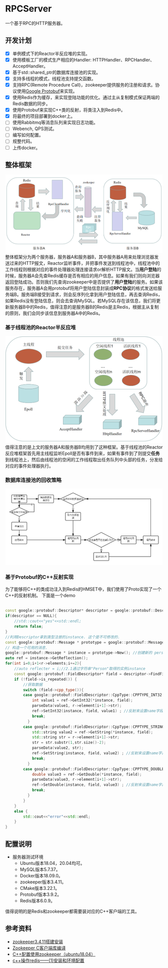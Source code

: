 # RPCServer
一个基于RPC的HTTP服务器。

## 开发计划
  - [x] 单例模式下的Reactor半反应堆的实现。
  - [x] 使用模板工厂的模式生产相应的Handler: HTTPHandler、RPCHandler、AcceptHandler。
  - [x] 基于std::shared_ptr的数据库连接池的实现。
  - [x] 支持多线程的模式，线程池支持提交函数。
  - [x] 支持RPC(Remote Procedure Call)，zookeeper提供服务的注册和请求。协议使用[Google Protobuf](https://github.com/protocolbuffers/protobuf)来实现。
  - [x] 使用Redis作为缓存，来实现登陆功能的优化。通过主从复制模式保证两端的Redis数据的同步。
  - [x] 使用Protobuf来实现C++类的反射，将类注入到Redis中。
  - [x] 将最终的项目部署到docker上。
  - [ ] 使用Rabbitmq等消息队列来实现日志功能。
  - [ ] Webench, QPS测试。
  - [ ] 编写如何配置。
  - [ ] 规整代码。
  - [ ] 上传docker。

## 整体框架
![图片](img/1.png)
整体框架分为两个服务器，服务器A和服务器B，其中服务器A用来处理浏览器发送过来的HTTP报文，Reactor监听事件，并把事件发送到线程池中，线程池中的工作线程则根据对应的事件处理器处理连接请求or解析HTTP报文。当**用户登陆**的时候，服务器A会先查Redis缓存是否有相应的用户信息。如果有我们则向浏览器返回登陆成功。否则我们先查询zookeeper中是否提供了**用户登陆**的服务。如果该服务存在，服务器A会用protobuf将用户登陆信息封装成**RPC协议**的格式发送给服务端B。服务端B接受到请求，则会反序列化拿到用户登陆信息，再去查询Redis，如果Redis没有登陆信息，则会去查询MySQL。若MySQL存在该信息，我们将更新服务器B中的Redis，值得注意的是服务器B的Redis是主Redis，根据主从复制的原则，我们会同步该信息到服务器A中的Redis。

### 基于线程池的Reactor半反应堆
![图片](img/2.png)
值得注意的是上文的服务器A和服务器B均用到了这种框架。基于线程池的Reactor反应堆框架首先用主线程监听Epoll是否有事件到来，如果有事件到了则提交**任务**到线程池上，然后由线程池的空闲的工作线程取出任务队列中头部的任务，分发给对应的事件处理器执行。

### 数据库连接池的回收策略
![图片](img/3.png)

### 基于Protobuf的C++反射实现
为了能够将C++的类成功注入到Redis的HMSET中，我们使用了Proto实现了一个C++的反射机制。
下面是一个demo
```C++

const google::protobuf::Descriptor* descriptor = google::protobuf::DescriptorPool::generated_pool()->FindMessageTypeByName("DAO.User");
if(descriptor == NULL){
    //std::cout<<"yes"<<std::endl;
    return false;
}
//利用Descriptor拿到类型注册的instance. 这个是不可修改的.
const google::protobuf::Message * prototype = google::protobuf::MessageFactory::generated_factory()->GetPrototype(descriptor);
// 构造一个可用的消息.
google::protobuf::Message * instance = prototype->New(); //创建新的 person message对象。
auto ref = instance->GetReflection();
for(int i=0;i+1<r->elements;i+=2){
    //auto reflecter = i;//2.1通过字符串"Person"取得的实例instance
    const google::protobuf::FieldDescriptor* field = descriptor->FindFieldByName(r->element[i]->str); // Person这个Message 中有name字段
    if (!field->is_repeated()) {
        //获取数据
        switch (field->cpp_type()){
        case google::protobuf::FieldDescriptor::CppType::CPPTYPE_INT32:{
            int value1 = ref->GetInt32(*instance, field);
            parseData(value1, r->element[i+1]->str);
            ref->SetInt32(instance, field, value1) ; //反射来设置name字段
            break;
          }
        case google::protobuf::FieldDescriptor::CppType::CPPTYPE_STRING:{
            std::string value2 = ref->GetString(*instance, field);
            std::string str = r->element[i+1]->str;
            str = str.substr(1,str.size()-2);
            parseData(value2, str);
            ref->SetString(instance, field, value2) ; //反射来设置name字段
            break;
          }
        case google::protobuf::FieldDescriptor::CppType::CPPTYPE_DOUBLE:{
            double value3 = ref->GetDouble(*instance, field);
            parseData(value3, r->element[i+1]->str);
            ref->SetDouble(instance, field, value3) ; //反射来设置name字段
            break;
          }
        }
    }
    else {
        std::cout<<"error"<<std::endl;
    }
}
```

## 配置说明
* 服务器测试环境
	* Ubuntu版本18.04，20.04均可。
	* MySQL版本5.7.37。
	* Docker版本18.09.0。
	* zookeeper版本3.4.11。
	* CMake版本3.22.1。
	* Protobuf版本3.9.2。
	* Redis版本6.0.9。

值得说明的是Redis和zookeeper都需要装对应的C++客户端的工具。

## 参考资料
* [zookeeper3.4.11搭建安装](https://www.dandelioncloud.cn/article/details/1514841215936839682)
* [Zookeeper C客户端库编译](https://blog.csdn.net/weixin_41981080/article/details/112041464)
* [C++配置使用zookeeper（ubuntu18.04）](https://blog.csdn.net/PPprogrammer/article/details/116610289)
* [c++操作redis——(1)安装和环境配置](https://blog.csdn.net/qq_40744423/article/details/112460737)

